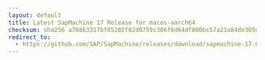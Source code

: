 ```yaml
---
layout: default
title: Latest SapMachine 17 Release for macos-aarch64
checksum: sha256 a76863317bf85282f82d0759c306f6d64df800bc57a21a84de305d31b0fd1b22
redirect_to:
  - https://github.com/SAP/SapMachine/releases/download/sapmachine-17.0.16/sapmachine-jdk-17.0.16_macos-aarch64_bin.tar.gz
---
```

